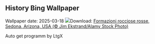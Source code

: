 ## History Bing Wallpaper
Wallpaper date: 2025-03-18
![](https://www.bing.com/th?id=OHR.SedonaSpring_IT-IT2929229885_UHD.jpg&w=1000)Download: [Formazioni rocciose rosse, Sedona, Arizona, USA (© Jim Ekstrand/Alamy Stock Photo)](https://www.bing.com/th?id=OHR.SedonaSpring_IT-IT2929229885_UHD.jpg)

Auto get programm by LtgX
